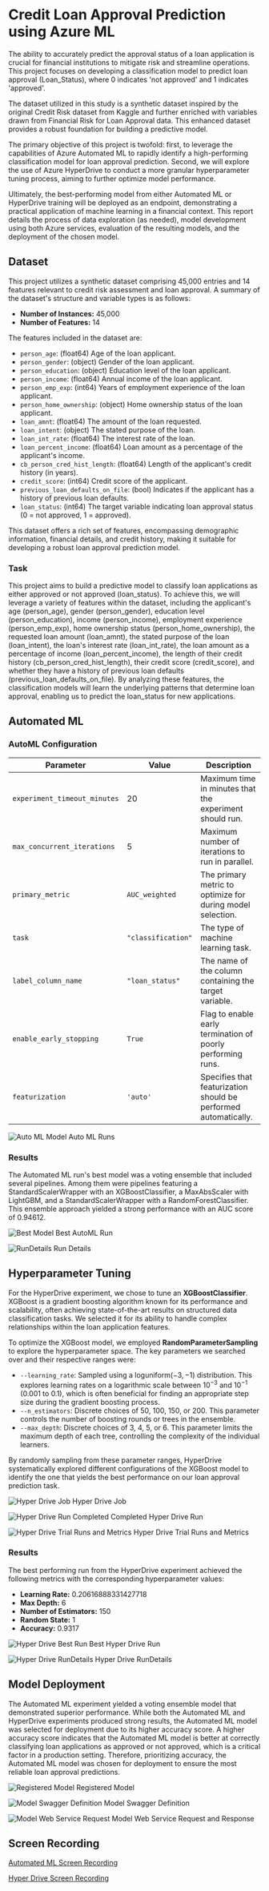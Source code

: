 # Credit Loan Approval Prediction using Azure ML

The ability to accurately predict the approval status of a loan application is crucial for financial institutions to mitigate risk and streamline operations. This project focuses on developing a classification model to predict loan approval (Loan_Status), where 0 indicates 'not approved' and 1 indicates 'approved'.

The dataset utilized in this study is a synthetic dataset inspired by the original Credit Risk dataset from Kaggle and further enriched with variables drawn from Financial Risk for Loan Approval data. This enhanced dataset provides a robust foundation for building a predictive model.

The primary objective of this project is twofold: first, to leverage the capabilities of Azure Automated ML to rapidly identify a high-performing classification model for loan approval prediction. Second, we will explore the use of Azure HyperDrive to conduct a more granular hyperparameter tuning process, aiming to further optimize model performance.

Ultimately, the best-performing model from either Automated ML or HyperDrive training will be deployed as an endpoint, demonstrating a practical application of machine learning in a financial context. This report details the process of data exploration (as needed), model development using both Azure services, evaluation of the resulting models, and the deployment of the chosen model.


## Dataset

This project utilizes a synthetic dataset comprising 45,000 entries and 14 features relevant to credit risk assessment and loan approval. A summary of the dataset's structure and variable types is as follows:

* **Number of Instances:** 45,000
* **Number of Features:** 14

The features included in the dataset are:

* `person_age`: (float64) Age of the loan applicant.
* `person_gender`: (object) Gender of the loan applicant.
* `person_education`: (object) Education level of the loan applicant.
* `person_income`: (float64) Annual income of the loan applicant.
* `person_emp_exp`: (int64) Years of employment experience of the loan applicant.
* `person_home_ownership`: (object) Home ownership status of the loan applicant.
* `loan_amnt`: (float64) The amount of the loan requested.
* `loan_intent`: (object) The stated purpose of the loan.
* `loan_int_rate`: (float64) The interest rate of the loan.
* `loan_percent_income`: (float64) Loan amount as a percentage of the applicant's income.
* `cb_person_cred_hist_length`: (float64) Length of the applicant's credit history (in years).
* `credit_score`: (int64) Credit score of the applicant.
* `previous_loan_defaults_on_file`: (bool) Indicates if the applicant has a history of previous loan defaults.
* `loan_status`: (int64) The target variable indicating loan approval status (0 = not approved, 1 = approved).

This dataset offers a rich set of features, encompassing demographic information, financial details, and credit history, making it suitable for developing a robust loan approval prediction model.



### Task

This project aims to build a predictive model to classify loan applications as either approved or not approved (loan_status). To achieve this, we will leverage a variety of features within the dataset, including the applicant's age (person_age), gender (person_gender), education level (person_education), income (person_income), employment experience (person_emp_exp), home ownership status (person_home_ownership), the requested loan amount (loan_amnt), the stated purpose of the loan (loan_intent), the loan's interest rate (loan_int_rate), the loan amount as a percentage of income (loan_percent_income), the length of their credit history (cb_person_cred_hist_length), their credit score (credit_score), and whether they have a history of previous loan defaults (previous_loan_defaults_on_file). By analyzing these features, the classification models will learn the underlying patterns that determine loan approval, enabling us to predict the loan_status for new applications.


## Automated ML

### AutoML Configuration

| Parameter                     | Value                   | Description                                                                 |
|-------------------------------|-------------------------|-----------------------------------------------------------------------------|
| `experiment_timeout_minutes`  | 20                      | Maximum time in minutes that the experiment should run.                       |
| `max_concurrent_iterations` | 5                       | Maximum number of iterations to run in parallel.                              |
| `primary_metric`            | `AUC_weighted`          | The primary metric to optimize for during model selection.                   |
| `task`                        | `"classification"`        | The type of machine learning task.                                          |
| `label_column_name`         | `"loan_status"`         | The name of the column containing the target variable.                        |
| `enable_early_stopping`     | `True`                  | Flag to enable early termination of poorly performing runs.                   |
| `featurization`               | `'auto'`                | Specifies that featurization should be performed automatically.               |             |

![Auto ML Model](images\automlbestmodel.png) Auto ML Runs

### Results
The Automated ML run's best model was a voting ensemble that included several pipelines. Among them were pipelines featuring a StandardScalerWrapper with an XGBoostClassifier, a MaxAbsScaler with LightGBM, and a StandardScalerWrapper with a RandomForestClassifier. This ensemble approach yielded a strong performance with an AUC score of 0.94612.

![Best Model](images\bestautomlrunnotebook.png) Best AutoML Run

![RunDetails](images\rundetails.png) Run Details




## Hyperparameter Tuning
For the HyperDrive experiment, we chose to tune an **XGBoostClassifier**. XGBoost is a gradient boosting algorithm known for its performance and scalability, often achieving state-of-the-art results on structured data classification tasks. We selected it for its ability to handle complex relationships within the loan application features.

To optimize the XGBoost model, we employed **RandomParameterSampling** to explore the hyperparameter space. The key parameters we searched over and their respective ranges were:

* `--learning_rate`: Sampled using a $\text{loguniform}(-3, -1)$ distribution. This explores learning rates on a logarithmic scale between $10^{-3}$ and $10^{-1}$ (0.001 to 0.1), which is often beneficial for finding an appropriate step size during the gradient boosting process.
* `--n_estimators`: Discrete choices of 50, 100, 150, or 200. This parameter controls the number of boosting rounds or trees in the ensemble.
* `--max_depth`: Discrete choices of 3, 4, 5, or 6. This parameter limits the maximum depth of each tree, controlling the complexity of the individual learners.

By randomly sampling from these parameter ranges, HyperDrive systematically explored different configurations of the XGBoost model to identify the one that yields the best performance on our loan approval prediction task.

![Hyper Drive Job](images\hyperdrive_job.png) Hyper Drive Job


![Hyper Drive Run Completed](images\hyperdrive_complete.png) Completed Hyper Drive Run

![Hyper Drive Trial Runs and Metrics](images\hyperdrive_trials.png) Hyper Drive Trial Runs and Metrics

### Results

The best performing run from the HyperDrive experiment achieved the following metrics with the corresponding hyperparameter values:

* **Learning Rate:** 0.20616888331427718
* **Max Depth:** 6
* **Number of Estimators:** 150
* **Random State:** 1
* **Accuracy:** 0.9317

![Hyper Drive Best Run](images\hyperdrive_bestrun.png) Best Hyper Drive Run

![Hyper Drive RunDetails](images\hyperdrive_rundetails.png) Hyper Drive RunDetails





## Model Deployment
The Automated ML experiment yielded a voting ensemble model that demonstrated superior performance. While both the Automated ML and HyperDrive experiments produced strong results, the Automated ML model was selected for deployment due to its higher accuracy score. A higher accuracy score indicates that the Automated ML model is better at correctly classifying loan applications as approved or not approved, which is a critical factor in a production setting. Therefore, prioritizing accuracy, the Automated ML model was chosen for deployment to ensure the most reliable loan approval predictions.

![Registered Model](images\bestautomlmodelregistered.png) Registered Model

![Model Swagger Definition](images\automl_swagger.png) Model Swagger Definition

![Model Web Service Request](images\automl_webservicerequest.png) Model Web Service Request and Response


## Screen Recording

[Automated ML Screen Recording](https://drive.google.com/file/d/1B6poXfW_Bozn_4rWqrQcXHFpsD9brWUM/view?usp=sharing)

[Hyper Drive Screen Recording](https://drive.google.com/file/d/1g2MTWZuCv5qHLBxh9RvuKV6B_wvZ30Jn/view?usp=sharing)


